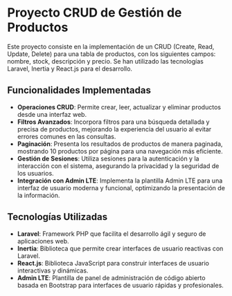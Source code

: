 # Proyecto CRUD de Gestión de Productos

Este proyecto consiste en la implementación de un CRUD (Create, Read, Update, Delete) para una tabla de productos, con los siguientes campos: nombre, stock, descripción y precio. Se han utilizado las tecnologías Laravel, Inertia y React.js para el desarrollo.

## Funcionalidades Implementadas

- **Operaciones CRUD**: Permite crear, leer, actualizar y eliminar productos desde una interfaz web.
- **Filtros Avanzados**: Incorpora filtros para una búsqueda detallada y precisa de productos, mejorando la experiencia del usuario al evitar errores comunes en las consultas.
- **Paginación**: Presenta los resultados de productos de manera paginada, mostrando 10 productos por página para una navegación más eficiente.
- **Gestión de Sesiones**: Utiliza sesiones para la autenticación y la interacción con el sistema, asegurando la privacidad y la seguridad de los usuarios.
- **Integración con Admin LTE**: Implementa la plantilla Admin LTE para una interfaz de usuario moderna y funcional, optimizando la presentación de la información.

## Tecnologías Utilizadas

- **Laravel**: Framework PHP que facilita el desarrollo ágil y seguro de aplicaciones web.
- **Inertia**: Biblioteca que permite crear interfaces de usuario reactivas con Laravel.
- **React.js**: Biblioteca JavaScript para construir interfaces de usuario interactivas y dinámicas.
- **Admin LTE**: Plantilla de panel de administración de código abierto basada en Bootstrap para interfaces de usuario rápidas y profesionales.
